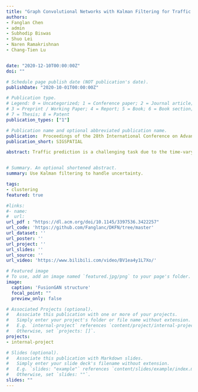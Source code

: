 ```yaml
---
title: "Graph Convolutional Networks with Kalman Filtering for Traffic Prediction"
authors:
- Fanglan Chen
- admin
- Subhodip Biswas
- Shuo Lei
- Naren Ramakrishnan
- Chang-Tien Lu


date: "2020-12-10T00:00:00Z"
doi: ""

# Schedule page publish date (NOT publication's date).
publishDate: "2020-10-01T00:00:00Z"

# Publication type.
# Legend: 0 = Uncategorized; 1 = Conference paper; 2 = Journal article;
# 3 = Preprint / Working Paper; 4 = Report; 5 = Book; 6 = Book section;
# 7 = Thesis; 8 = Patent
publication_types: ["1"]

# Publication name and optional abbreviated publication name.
publication:  Proceedings of the 28th International Conference on Advances in Geographic Information 
publication_short: SIGSPATIAL

abstract: Traffic prediction is a challenging task due to the time-varying nature of traffic patterns and the complex spatial dependency of road networks. Adding to the challenge, there are a number of errors introduced in traffic sensor reporting, including bias and noise. However, most of the previous works treat the sensor observations as exact measures ignoring the effect of unknown noise. To model the spatial and temporal dependencies, existing studies combine graph neural networks (GNNs) with other deep learning techniques but their equal weighting of different dependencies limits the models' ability to capture the real dynamics in the traffic network. To deal with the above issues, we propose a novel deep learning framework called Deep Kalman Filtering Network (DKFN) to forecast the network-wide traffic state by modeling the self and neighbor dependencies as two streams, and their predictions are fused under the statistical theory and optimized through the Kalman filtering network. First, the reliability of each stream is evaluated using variances. Then, the Kalman filter is leveraged to properly fuse noisy observations in terms of their reliability. Experimental results reflect the superiority of the proposed method over baseline models on two real-world traffic datasets in the speed prediction task.


# Summary. An optional shortened abstract.
summary: Use Kalman filtering to handle uncertainty.

tags:
- clustering
featured: true

#links:
#- name:
#  url:  
url_pdf : "https://dl.acm.org/doi/10.1145/3397536.3422257"
url_code: 'https://github.com/Fanglanc/DKFN/tree/master'
url_dataset: ''
url_poster: ''
url_project: ''
url_slides: ''
url_source: ''
url_video: 'https://www.bilibili.com/video/BV1ea4y1L7Xo/'

# Featured image
# To use, add an image named `featured.jpg/png` to your page's folder.
image:
  caption: 'FusionGAN structure'
  focal_point: ""
  preview_only: false

# Associated Projects (optional).
#   Associate this publication with one or more of your projects.
#   Simply enter your project's folder or file name without extension.
#   E.g. `internal-project` references `content/project/internal-project/index.md`.
#   Otherwise, set `projects: []`.
projects:
- internal-project

# Slides (optional).
#   Associate this publication with Markdown slides.
#   Simply enter your slide deck's filename without extension.
#   E.g. `slides: "example"` references `content/slides/example/index.md`.
#   Otherwise, set `slides: ""`.
slides: ""
---
```

